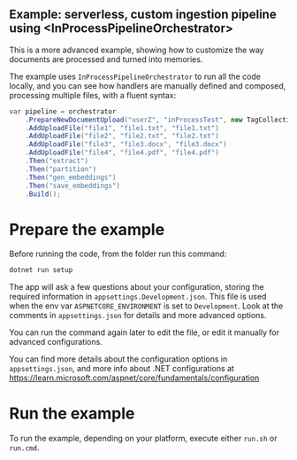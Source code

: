## Example: serverless, custom ingestion pipeline using \<InProcessPipelineOrchestrator>

This is a more advanced example, showing how to customize the way documents
are processed and turned into memories.

The example uses `InProcessPipelineOrchestrator` to run all the code locally,
and you can see how handlers are manually defined and composed, processing
multiple files, with a fluent syntax:

```csharp
var pipeline = orchestrator
    .PrepareNewDocumentUpload("userZ", "inProcessTest", new TagCollection { { "type", "test" } })
    .AddUploadFile("file1", "file1.txt", "file1.txt")
    .AddUploadFile("file2", "file2.txt", "file2.txt")
    .AddUploadFile("file3", "file3.docx", "file3.docx")
    .AddUploadFile("file4", "file4.pdf", "file4.pdf")
    .Then("extract")
    .Then("partition")
    .Then("gen_embeddings")
    .Then("save_embeddings")
    .Build();
```

# Prepare the example

Before running the code, from the folder run this command:

```csharp
dotnet run setup
```

The app will ask a few questions about your configuration, storing the
required information in `appsettings.Development.json`. This file is used when
the env var `ASPNETCORE_ENVIRONMENT` is set to `Development`. Look at the
comments in `appsettings.json` for details and more advanced options.

You can run the command again later to edit the file, or edit it manually for
advanced configurations.

You can find more details about the configuration options in `appsettings.json`,
and more info about .NET configurations at
https://learn.microsoft.com/aspnet/core/fundamentals/configuration

# Run the example

To run the example, depending on your platform, execute either `run.sh` or `run.cmd`.